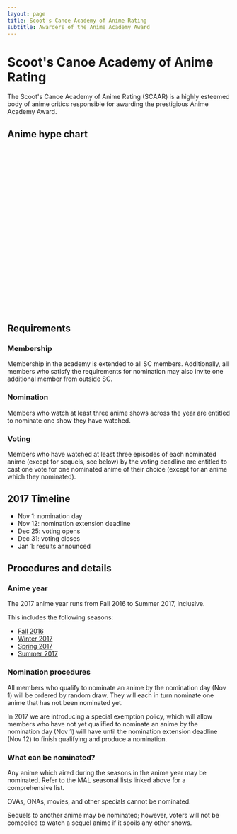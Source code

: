 ```yaml
---
layout: page
title: Scoot's Canoe Academy of Anime Rating
subtitle: Awarders of the Anime Academy Award
---
```


Scoot's Canoe Academy of Anime Rating
=====================================

The Scoot's Canoe Academy of Anime Rating (SCAAR) is a highly esteemed body of anime critics responsible for awarding the prestigious Anime Academy Award.

Anime hype chart
----------------


<svg width="960" height="700"></svg>

<script src="https://d3js.org/d3.v4.min.js"></script>
<script src="https://cdnjs.cloudflare.com/ajax/libs/d3-legend/2.24.0/d3-legend.min.js"></script>
<script src="https://cdnjs.cloudflare.com/ajax/libs/d3-tip/0.8.0-alpha.1/d3-tip.min.js"></script>
<link rel="stylesheet" href="https://rawgithub.com/Caged/d3-tip/master/examples/example-styles.css">
<script>
var titles = ['Yuri!!! on Ice', 'Gi(a)rlish Number', 'Drifters', 'Haikyuu!!: Karasuno Koukou VS Shiratorizawa Gakuen Koukou', 'Shelter', 'Fate/Grand Order: First Order', 'Masamune-kun no Revenge', 'Kizumonogatari III: Reiketsu-hen', 'Ao no Exorcist: Kyoto Fujouou-hen', 'Little Witch Academia (TV)', 'Kobayashi-san Chi no Maid Dragon', 'Kono Subarashii Sekai ni Shukufuku wo! 2', 'Kuzu no Honkai', 'Sword Art Online Movie: Ordinal Scale', 'Shingeki no Kyojin Season 2', 'Boku no Hero Academia 2nd Season', 'Rokudenashi Majutsu Koushi to Akashic Records', 'Tsuki ga Kirei', 'Quanzhi Gaoshou', 'Shingeki no Bahamut: Virgin Soul', 'Eromanga-sensei', 'Zero kara Hajimeru Mahou no Sho', 'Saenai Heroine no Sodatekata \xe2\x99\xad', 'Shokugeki no Souma: Ni no Sara OVA', 'Kakegurui', 'Fate/Apocrypha', 'Aho Girl', 'Made in Abyss', 'Ballroom e Youkoso', 'Princess Principal', 'Youkoso Jitsuryoku Shijou Shugi no Kyoushitsu e (TV)', 'Gamers!', 'Owarimonogatari 2nd Season', 'Tsuki ga Kirei Special'];
var seasons = ['Fall 2016', 'Fall 2016', 'Fall 2016', 'Fall 2016', 'Fall 2016', 'Fall 2016', 'Winter 2017', 'Winter 2017', 'Winter 2017', 'Winter 2017', 'Winter 2017', 'Winter 2017', 'Winter 2017', 'Winter 2017', 'Spring 2017', 'Spring 2017', 'Spring 2017', 'Spring 2017', 'Spring 2017', 'Spring 2017', 'Spring 2017', 'Spring 2017', 'Spring 2017', 'Spring 2017', 'Summer 2017', 'Summer 2017', 'Summer 2017', 'Summer 2017', 'Summer 2017', 'Summer 2017', 'Summer 2017', 'Summer 2017', 'Summer 2017', 'Summer 2017'];
var ids = [32995, 32607, 31339, 32935, 34240, 34321, 33487, 31758, 33506, 33489, 33206, 32937, 32949, 31765, 25777, 33486, 32951, 34822, 33926, 30736, 32901, 34176, 30727, 34480, 34933, 34662, 34881, 34599, 34636, 35240, 35507, 34280, 35247, 36539];
var users = ['gilgi', 'POOPOO88', 'AzNsAnTaGiN', 'lingybear'];
var data = [{'id': 32995, 'watched': 7.0, 'score': 8.0, 'user': 'gilgi', 'title': 'Yuri!!! on Ice'}, {'id': 32995, 'watched': 7.0, 'score': 8.0, 'user': 'POOPOO88', 'title': 'Yuri!!! on Ice'}, {'id': 32607, 'watched': 7.0, 'score': 8.0, 'user': 'AzNsAnTaGiN', 'title': 'Gi(a)rlish Number'}, {'id': 31339, 'watched': 1.75, 'score': 0.0, 'user': 'POOPOO88', 'title': 'Drifters'}, {'id': 32935, 'watched': 7.0, 'score': 9.0, 'user': 'POOPOO88', 'title': 'Haikyuu!!: Karasuno Koukou VS Shiratorizawa Gakuen Koukou'}, {'id': 32935, 'watched': 7.0, 'score': 7.0, 'user': 'lingybear', 'title': 'Haikyuu!!: Karasuno Koukou VS Shiratorizawa Gakuen Koukou'}, {'id': 34240, 'watched': 7.0, 'score': 7.0, 'user': 'POOPOO88', 'title': 'Shelter'}, {'id': 34240, 'watched': 7.0, 'score': 7.0, 'user': 'AzNsAnTaGiN', 'title': 'Shelter'}, {'id': 34321, 'watched': 7.0, 'score': 6.0, 'user': 'POOPOO88', 'title': 'Fate/Grand Order: First Order'}, {'id': 34321, 'watched': 7.0, 'score': 6.0, 'user': 'AzNsAnTaGiN', 'title': 'Fate/Grand Order: First Order'}, {'id': 33487, 'watched': 7.0, 'score': 6.0, 'user': 'POOPOO88', 'title': 'Masamune-kun no Revenge'}, {'id': 31758, 'watched': 7.0, 'score': 9.0, 'user': 'POOPOO88', 'title': 'Kizumonogatari III: Reiketsu-hen'}, {'id': 31758, 'watched': 7.0, 'score': 9.0, 'user': 'AzNsAnTaGiN', 'title': 'Kizumonogatari III: Reiketsu-hen'}, {'id': 33506, 'watched': 0.58333333333333337, 'score': 0.0, 'user': 'POOPOO88', 'title': 'Ao no Exorcist: Kyoto Fujouou-hen'}, {'id': 33489, 'watched': 2.2400000000000002, 'score': 7.0, 'user': 'gilgi', 'title': 'Little Witch Academia (TV)'}, {'id': 33489, 'watched': 0.28000000000000003, 'score': 0.0, 'user': 'POOPOO88', 'title': 'Little Witch Academia (TV)'}, {'id': 33489, 'watched': 7.0, 'score': 9.0, 'user': 'AzNsAnTaGiN', 'title': 'Little Witch Academia (TV)'}, {'id': 33489, 'watched': 3.6400000000000001, 'score': 6.0, 'user': 'lingybear', 'title': 'Little Witch Academia (TV)'}, {'id': 33206, 'watched': 1.6153846153846154, 'score': 7.0, 'user': 'gilgi', 'title': 'Kobayashi-san Chi no Maid Dragon'}, {'id': 33206, 'watched': 3.2307692307692308, 'score': 0.0, 'user': 'AzNsAnTaGiN', 'title': 'Kobayashi-san Chi no Maid Dragon'}, {'id': 33206, 'watched': 1.0769230769230769, 'score': 7.0, 'user': 'lingybear', 'title': 'Kobayashi-san Chi no Maid Dragon'}, {'id': 32937, 'watched': 7.0, 'score': 8.0, 'user': 'POOPOO88', 'title': 'Kono Subarashii Sekai ni Shukufuku wo! 2'}, {'id': 32937, 'watched': 0.69999999999999996, 'score': 0.0, 'user': 'AzNsAnTaGiN', 'title': 'Kono Subarashii Sekai ni Shukufuku wo! 2'}, {'id': 32949, 'watched': 7.0, 'score': 7.0, 'user': 'POOPOO88', 'title': 'Kuzu no Honkai'}, {'id': 32949, 'watched': 7.0, 'score': 9.0, 'user': 'AzNsAnTaGiN', 'title': 'Kuzu no Honkai'}, {'id': 31765, 'watched': 7.0, 'score': 5.0, 'user': 'POOPOO88', 'title': 'Sword Art Online Movie: Ordinal Scale'}, {'id': 25777, 'watched': 7.0, 'score': 7.0, 'user': 'gilgi', 'title': 'Shingeki no Kyojin Season 2'}, {'id': 25777, 'watched': 7.0, 'score': 9.0, 'user': 'POOPOO88', 'title': 'Shingeki no Kyojin Season 2'}, {'id': 25777, 'watched': 7.0, 'score': 7.0, 'user': 'lingybear', 'title': 'Shingeki no Kyojin Season 2'}, {'id': 33486, 'watched': 7.0, 'score': 9.0, 'user': 'POOPOO88', 'title': 'Boku no Hero Academia 2nd Season'}, {'id': 32951, 'watched': 7.0, 'score': 5.0, 'user': 'POOPOO88', 'title': 'Rokudenashi Majutsu Koushi to Akashic Records'}, {'id': 34822, 'watched': 1.75, 'score': 6.0, 'user': 'gilgi', 'title': 'Tsuki ga Kirei'}, {'id': 34822, 'watched': 7.0, 'score': 10.0, 'user': 'POOPOO88', 'title': 'Tsuki ga Kirei'}, {'id': 34822, 'watched': 7.0, 'score': 8.0, 'user': 'lingybear', 'title': 'Tsuki ga Kirei'}, {'id': 33926, 'watched': 2.9166666666666665, 'score': 0.0, 'user': 'AzNsAnTaGiN', 'title': 'Quanzhi Gaoshou'}, {'id': 30736, 'watched': 4.666666666666667, 'score': 0.0, 'user': 'POOPOO88', 'title': 'Shingeki no Bahamut: Virgin Soul'}, {'id': 32901, 'watched': 5.833333333333333, 'score': 7.0, 'user': 'AzNsAnTaGiN', 'title': 'Eromanga-sensei'}, {'id': 34176, 'watched': 7.0, 'score': 7.0, 'user': 'AzNsAnTaGiN', 'title': 'Zero kara Hajimeru Mahou no Sho'}, {'id': 30727, 'watched': 7.0, 'score': 7.0, 'user': 'POOPOO88', 'title': 'Saenai Heroine no Sodatekata \xe2\x99\xad'}, {'id': 34480, 'watched': 7.0, 'score': 8.0, 'user': 'lingybear', 'title': 'Shokugeki no Souma: Ni no Sara OVA'}, {'id': 34933, 'watched': 7.0, 'score': 6.0, 'user': 'POOPOO88', 'title': 'Kakegurui'}, {'id': 34662, 'watched': 4.2000000000000002, 'score': 7.0, 'user': 'gilgi', 'title': 'Fate/Apocrypha'}, {'id': 34662, 'watched': 0.56000000000000005, 'score': 0.0, 'user': 'POOPOO88', 'title': 'Fate/Apocrypha'}, {'id': 34662, 'watched': 4.2000000000000002, 'score': 7.0, 'user': 'AzNsAnTaGiN', 'title': 'Fate/Apocrypha'}, {'id': 34881, 'watched': 7.0, 'score': 5.0, 'user': 'POOPOO88', 'title': 'Aho Girl'}, {'id': 34599, 'watched': 7.0, 'score': 9.0, 'user': 'POOPOO88', 'title': 'Made in Abyss'}, {'id': 34636, 'watched': 2.9166666666666665, 'score': 7.0, 'user': 'gilgi', 'title': 'Ballroom e Youkoso'}, {'id': 34636, 'watched': 1.75, 'score': 0.0, 'user': 'POOPOO88', 'title': 'Ballroom e Youkoso'}, {'id': 34636, 'watched': 2.0416666666666665, 'score': 7.0, 'user': 'lingybear', 'title': 'Ballroom e Youkoso'}, {'id': 35240, 'watched': 7.0, 'score': 7.0, 'user': 'AzNsAnTaGiN', 'title': 'Princess Principal'}, {'id': 35507, 'watched': 4.666666666666667, 'score': 5.0, 'user': 'gilgi', 'title': 'Youkoso Jitsuryoku Shijou Shugi no Kyoushitsu e (TV)'}, {'id': 35507, 'watched': 7.0, 'score': 6.0, 'user': 'POOPOO88', 'title': 'Youkoso Jitsuryoku Shijou Shugi no Kyoushitsu e (TV)'}, {'id': 35507, 'watched': 4.083333333333333, 'score': 7.0, 'user': 'lingybear', 'title': 'Youkoso Jitsuryoku Shijou Shugi no Kyoushitsu e (TV)'}, {'id': 34280, 'watched': 3.5, 'score': 6.0, 'user': 'lingybear', 'title': 'Gamers!'}, {'id': 35247, 'watched': 7.0, 'score': 9.0, 'user': 'POOPOO88', 'title': 'Owarimonogatari 2nd Season'}, {'id': 35247, 'watched': 7.0, 'score': 9.0, 'user': 'AzNsAnTaGiN', 'title': 'Owarimonogatari 2nd Season'}, {'id': 36539, 'watched': 7.0, 'score': 0.0, 'user': 'POOPOO88', 'title': 'Tsuki ga Kirei Special'}];

var season_colors = {
  'Fall 2016': 'red',
  'Winter 2017': 'blue',
  'Spring 2017': 'green',
  'Summer 2017': 'orange'
};

var svg = d3.select("svg"),
    margin = {top: 70, right: 20, bottom: 170, left: 170},
    width = +svg.attr("width") - margin.left - margin.right,
    height = +svg.attr("height") - margin.top - margin.bottom;

var x = d3.scalePoint().rangeRound([0, width]).padding(0.5).domain(titles),
    y = d3.scaleLinear().rangeRound([height, 0]).domain([0, 10]),
    c = d3.scaleOrdinal(d3.schemeCategory10).domain(users);

data.forEach(function(d) {
    d['x'] = x(d.title);
    d['y'] = y(d.score);
});

var tip = d3.tip()
    .attr("class", "d3-tip")
    .attr("background", "white")
    .html(function(d) {
        return "<p>" + d.title + "</p><p>Rated " + d.score + "/10 by "+ d.user + "</p>";
    });
    svg.call(tip);

var g = svg.append("g")
    .attr("transform", "translate(" + margin.left + "," + margin.top + ")");

g.append("g")
    .attr("class", "axis axis-x")
    .attr("transform", "translate(0," + height + ")")
    .call(d3.axisBottom(x))
  .selectAll("text")	
    .style("text-anchor", "end")
    .attr("dx", "-.8em")
    .attr("dy", ".15em")
    .attr("transform", "rotate(-45)")
    .attr("fill", function(d, i) { return season_colors[seasons[i]] })
    .on('dblclick', function(d, i) { return window.open('https://myanimelist.net/anime/' + ids[i], '_blank'); });

g.append("g")
    .attr("class", "axis axis-y")
    .call(d3.axisLeft(y).ticks(10));

dots = g.selectAll(".dot")
  .data(data)
  .enter().append("circle")
    .attr("class", "dot")
    .attr("cx", function(d) { return d.x; })
    .attr("cy", function(d) { return d.y; })
    .attr("r", function(d) { return d.watched })
    .attr("fill", function(d) {return c(d.user) })
    .attr("stroke", "black")
    .on('dblclick', function(d) { return window.open('https://myanimelist.net/anime/' + d.id, '_blank'); })
    .on('mouseover', tip.show)
    .on('mouseout', tip.hide);

var simulation = d3.forceSimulation(data)
    .velocityDecay(0.9)
    .force("collide", d3.forceCollide().radius(function(d) { return d.watched; }).iterations(2))
    .on("tick", function() { dots.attr("cx", function(d) { return d.x; }).attr("cy", function(d) { return d.y; }) });

// set up legend
// step 1: create a group for all legend-related elements
var legendGroup = svg.append("g")
    .attr("class", "legendOrdinal")
    .attr("transform", "translate(20,20)");
// step 2: first thing (lowest in z-order) to add is a rectangle to outline the legend with
// we will fill in its size later
var legendBox = legendGroup.append("rect")
    .attr("class", "legend-box")
    .attr("fill", "white")
    .attr("stroke", "black");
// step 3: invoke d3-legend to create the legend
var legendOrdinal = d3.legendColor()
    .shape("path", d3.symbol().type(d3.symbolCircle).size(150)())
    .shapePadding(10)
    .scale(c);
var legend = svg.select(".legendOrdinal")
    .call(legendOrdinal);
// step 4: select the legend cells - we will do something with them
var legendCells = legendGroup.selectAll('.cell');
// step 4b: figure out what size to make the legendBox by iterating over the legendCells
var maxWidth = 0;
var totalHeight = 0;
legendCells.each(function(d) {
    var bbox = d3.select(this).node().getBBox();
    maxWidth = bbox.width > maxWidth ? bbox.width : maxWidth;
    totalHeight += bbox.height + 10;
});
legendBox.attr("width", maxWidth + 15)
    .attr("height", totalHeight)
    .attr("transform", "translate(-15,-15)");
</script>

Requirements
------------

### Membership

Membership in the academy is extended to all SC members. Additionally, all members who satisfy the requirements for nomination may also invite one additional member from outside SC.

### Nomination

Members who watch at least three anime shows across the year are entitled to nominate one show they have watched.

### Voting

Members who have watched at least three episodes of each nominated anime (except for sequels, see below) by the voting deadline are entitled to cast one vote for one nominated anime of their choice (except for an anime which they nominated).

2017 Timeline
-------------

  - Nov 1: nomination day
  - Nov 12: nomination extension deadline
  - Dec 25: voting opens
  - Dec 31: voting closes
  - Jan 1: results announced

Procedures and details
----------------------

### Anime year

The 2017 anime year runs from Fall 2016 to Summer 2017, inclusive.

This includes the following seasons:

  - [Fall 2016](https://myanimelist.net/anime/season/2016/fall)
  - [Winter 2017](https://myanimelist.net/anime/season/2017/winter)
  - [Spring 2017](https://myanimelist.net/anime/season/2017/winter)
  - [Summer 2017](https://myanimelist.net/anime/season/2017/summer)

### Nomination procedures

All members who qualify to nominate an anime by the nomination day (Nov 1) will be ordered by random draw. They will each in turn nominate one anime that has not been nominated yet.

In 2017 we are introducing a special exemption policy, which will allow members who have not yet qualified to nominate an anime by the nomination day (Nov 1) will have until the nomination extension deadline (Nov 12) to finish qualifying and produce a nomination.

### What can be nominated?

Any anime which aired during the seasons in the anime year may be nominated. Refer to the MAL seasonal lists linked above for a comprehensive list.

OVAs, ONAs, movies, and other specials cannot be nominated.

Sequels to another anime may be nominated; however, voters will not be compelled to watch a sequel anime if it spoils any other shows.
